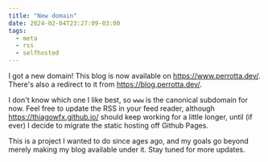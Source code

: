 ```yaml
---
title: "New domain"
date: 2024-02-04T23:27:09-03:00
tags:
  - meta
  - rss
  - selfhosted
---
```


I got a new domain! This blog is now available on https://www.perrotta.dev/.
There's also a redirect to it from https://blog.perrotta.dev/.

<!--more-->

I don't know which one I like best, so `www` is the canonical subdomain for now.
Feel free to update the RSS in your feed reader, although
https://thiagowfx.github.io/ should keep working for a little longer, until (if
ever) I decide to migrate the static hosting off Github Pages.

This is a project I wanted to do since ages ago, and my goals go beyond merely
making my blog available under it. Stay tuned for more updates.
